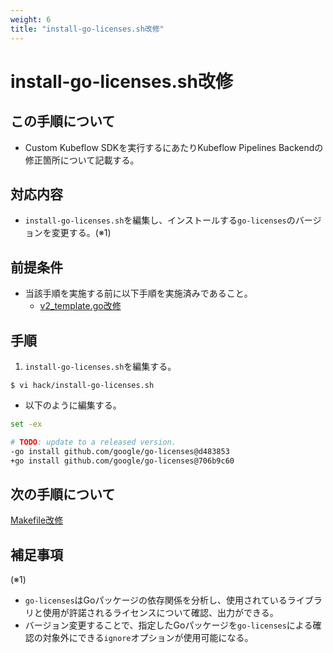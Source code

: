 ```yaml
---
weight: 6
title: "install-go-licenses.sh改修"
---
```

# install-go-licenses.sh改修
## この手順について
* Custom Kubeflow SDKを実行するにあたりKubeflow Pipelines Backendの修正箇所について記載する。

## 対応内容
* `install-go-licenses.sh`を編集し、インストールする`go-licenses`のバージョンを変更する。(※1)

## 前提条件
* 当該手順を実施する前に以下手順を実施済みであること。
    * [v2_template.go改修](../modify-v2_template.go)

## 手順
1. `install-go-licenses.sh`を編集する。
```
$ vi hack/install-go-licenses.sh
```
* 以下のように編集する。
```sh
set -ex

# TODO: update to a released version.
-go install github.com/google/go-licenses@d483853
+go install github.com/google/go-licenses@706b9c60
```

## 次の手順について
[Makefile改修](../modify-makefile)

## 補足事項
(※1) 
* `go-licenses`はGoパッケージの依存関係を分析し、使用されているライブラリと使用が許諾されるライセンスについて確認、出力ができる。
* バージョン変更することで、指定したGoパッケージを`go-licenses`による確認の対象外にできる`ignore`オプションが使用可能になる。